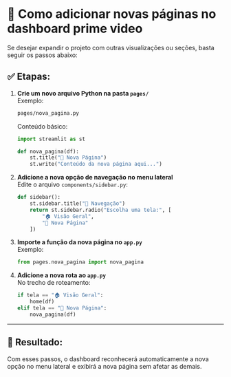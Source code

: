 
# 🧩 Como adicionar novas páginas no dashboard prime video

Se desejar expandir o projeto com outras visualizações ou seções, basta seguir os passos abaixo:

## ✅ Etapas:

1. **Crie um novo arquivo Python na pasta `pages/`**  
   Exemplo:
   ```bash
   pages/nova_pagina.py
   ```

   Conteúdo básico:
   ```python
   import streamlit as st

   def nova_pagina(df):
       st.title("📄 Nova Página")
       st.write("Conteúdo da nova página aqui...")
   ```

2. **Adicione a nova opção de navegação no menu lateral**  
   Edite o arquivo `components/sidebar.py`:

   ```python
   def sidebar():
       st.sidebar.title("📂 Navegação")
       return st.sidebar.radio("Escolha uma tela:", [
           "🏠 Visão Geral",
           "📄 Nova Página"
       ])
   ```

3. **Importe a função da nova página no `app.py`**  
   Exemplo:
   ```python
   from pages.nova_pagina import nova_pagina
   ```

4. **Adicione a nova rota ao `app.py`**  
   No trecho de roteamento:

   ```python
   if tela == "🏠 Visão Geral":
       home(df)
   elif tela == "📄 Nova Página":
       nova_pagina(df)
   ```

---

## 📌 Resultado:

Com esses passos, o dashboard reconhecerá automaticamente a nova opção no menu lateral e exibirá a nova página sem afetar as demais.
